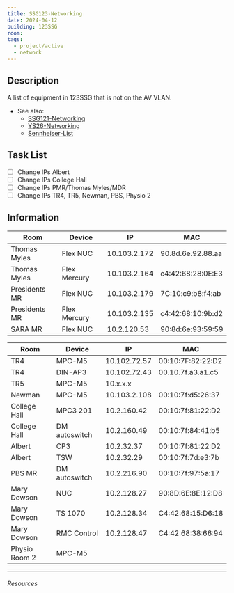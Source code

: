 ```yaml
---
title: SSG123-Networking
date: 2024-04-12
building: 123SSG
room: 
tags:
  - project/active
  - network
---
```


## Description

A list of equipment in 123SSG that is not on the AV VLAN.

- See also:
	- [SSG121-Networking](SSG121-Networking.md)
	- [YS26-Networking](YS26-Networking.md)
	- [Sennheiser-List](Sennheiser-List.md)

## Task List

- [ ] Change IPs Albert
- [ ] Change IPs College Hall
- [ ] Change IPs PMR/Thomas Myles/MDR
- [ ] Change IPs TR4, TR5, Newman, PBS, Physio 2

## Information

| Room          | Device         | IP           | MAC               |
| ------------- |--------------- | ------------ | ----------------- |
| Thomas Myles  | Flex NUC       | 10.103.2.172 | 90.8d.6e.92.88.aa |
| Thomas Myles  | Flex Mercury   | 10.103.2.164 | c4:42:68:28:0E:E3 |
| Presidents MR | Flex NUC       | 10.103.2.179 | 7C:10:c9:b8:f4:ab |
| Presidents MR | Flex Mercury   | 10.103.2.135 | c4:42:68:10:9b:d2 |
| SARA MR       | Flex NUC       | 10.2.120.53  | 90:8d:6e:93:59:59

| Room          | Device         | IP           | MAC               |
| ------------- |--------------- | ------------ | ----------------- |
| TR4           | MPC-M5         | 10.102.72.57 | 00:10:7F:82:22:D2 |
| TR4           | DIN-AP3        | 10.102.72.43 | 00.10.7f.a3.a1.c5 |
| TR5           | MPC-M5         | 10.x.x.x     | |
| Newman        | MPC-M5         | 10.103.2.108 | 00:10:7f:d5:26:37 |
| College Hall  | MPC3 201       | 10.2.160.42  | 00:10:7f:81:22:D2 |
| College Hall  | DM autoswitch  | 10.2.160.49  | 00:10:7f:84:41:b5 |
| Albert        | CP3            | 10.2.32.37   | 00:10:7f:81:22:D2 |
| Albert        | TSW            | 10.2.32.29   | 00:10:7f:7d:e3:7b |
| PBS MR        | DM autoswitch  | 10.2.216.90  | 00:10:7f:97:5a:17 |
| Mary Dowson   | NUC            | 10.2.128.27  | 90:8D:6E:8E:12:D8 |
| Mary Dowson   | TS 1070        | 10.2.128.34  | C4:42:68:15:D6:18 |
| Mary Dowson   | RMC Control    | 10.2.128.47  | C4:42:68:38:66:94 |
| Physio Room 2 | MPC-M5         |   |


---

###### Resources
